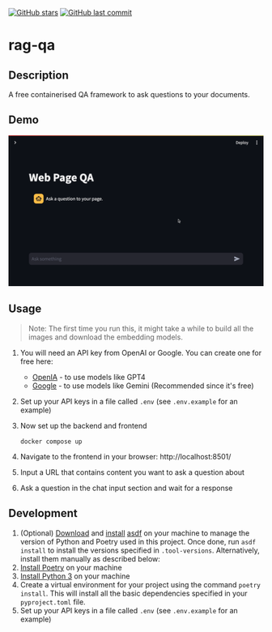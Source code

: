 [![GitHub stars](https://img.shields.io/github/stars/ruankie/rag-qa)](https://github.com/ruankie/rag-qa/stargazers)
[![GitHub last commit](https://img.shields.io/github/last-commit/ruankie/rag-qa)](https://github.com/ruankie/rag-qa/commits/main)

# rag-qa

## Description

A free containerised QA framework to ask questions to your documents.

## Demo
![demo](./assets/demo.gif)


## Usage

> Note: The first time you run this, it might take a while to build all the images and download the embedding models.

1. You will need an API key from OpenAI or Google. You can create one for free here:
    - [OpenIA](https://platform.openai.com/account/api-keys) - to use models like GPT4
    - [Google](https://ai.google.dev/) - to use models like Gemini (Recommended since it's free)
2. Set up your API keys in a file called `.env` (see `.env.example` for an example)


3. Now set up the backend and frontend
    ```shell
    docker compose up
    ```
4. Navigate to the frontend in your browser: http://localhost:8501/
5. Input a URL that contains content you want to ask a question about
6. Ask a question in the chat input section and wait for a response

## Development

1. (Optional) [Download](https://asdf-vm.com/guide/getting-started.html#_2-download-asdf) and [install](https://asdf-vm.com/guide/getting-started.html#_3-install-asdf) [asdf](https://asdf-vm.com/) on your machine to manage the version of Python and Poetry used in this project. Once done, run `asdf install` to install the versions specified in `.tool-versions`. Alternatively, install them manually as described below:
2. [Install Poetry](https://python-poetry.org/docs/#installation) on your machine
3. [Install Python 3](https://www.python.org/downloads/) on your machine
4. Create a virtual environment for your project using the command `poetry install`. This will install all the basic dependencies specified in your `pyproject.toml` file.
5. Set up your API keys in a file called `.env` (see `.env.example` for an example)